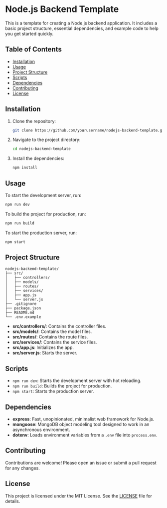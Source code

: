 # Node.js Backend Template

This is a template for creating a Node.js backend application. It includes a basic project structure, essential dependencies, and example code to help you get started quickly.

## Table of Contents

- [Installation](#installation)
- [Usage](#usage)
- [Project Structure](#project-structure)
- [Scripts](#scripts)
- [Dependencies](#dependencies)
- [Contributing](#contributing)
- [License](#license)

## Installation

1. Clone the repository:
    ```sh
    git clone https://github.com/yourusername/nodejs-backend-template.git
    ```
2. Navigate to the project directory:
    ```sh
    cd nodejs-backend-template
    ```
3. Install the dependencies:
    ```sh
    npm install
    ```

## Usage

To start the development server, run:
```sh
npm run dev
```

To build the project for production, run:
```sh
npm run build
```

To start the production server, run:
```sh
npm start
```

## Project Structure

```
nodejs-backend-template/
├── src/
│   ├── controllers/
│   ├── models/
│   ├── routes/
│   ├── services/
│   ├── app.js
│   └── server.js
├── .gitignore
├── package.json
├── README.md
└── .env.example
```

- **src/controllers/**: Contains the controller files.
- **src/models/**: Contains the model files.
- **src/routes/**: Contains the route files.
- **src/services/**: Contains the service files.
- **src/app.js**: Initializes the app.
- **src/server.js**: Starts the server.

## Scripts

- `npm run dev`: Starts the development server with hot reloading.
- `npm run build`: Builds the project for production.
- `npm start`: Starts the production server.

## Dependencies

- **express**: Fast, unopinionated, minimalist web framework for Node.js.
- **mongoose**: MongoDB object modeling tool designed to work in an asynchronous environment.
- **dotenv**: Loads environment variables from a `.env` file into `process.env`.

## Contributing

Contributions are welcome! Please open an issue or submit a pull request for any changes.

## License

This project is licensed under the MIT License. See the [LICENSE](LICENSE) file for details.